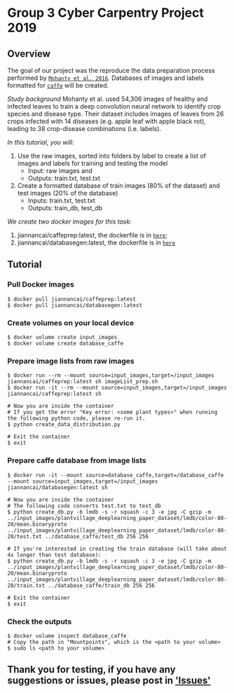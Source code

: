 # Group 3 Cyber Carpentry Project 2019

## Overview
The goal of our project was the reproduce the data preparation process performed by [`Mohanty et al. 2016`](<https://www.ncbi.nlm.nih.gov/pmc/articles/PMC5032846/>). Databases of images and labels formatted for [`caffe`](<https://caffe.berkeleyvision.org/>) will be created.

*Study background*
Mohanty et al. used 54,306 images of healthy and infected leaves to train a deep convolution neural network to identify crop species and disease type. Their dataset includes images of leaves from 26 crops infected with 14 diseases (e.g. apple leaf with apple black rot), leading to 38 crop-disease combinations (i.e. labels). 

*In this tutorial, you will:*
1. Use the raw images, sorted into folders by label to create a list of images and labels for training and testing the model
    - Input: raw images and
    - Outputs: train.txt, test.txt
2. Create a formatted database of train images (80% of the dataset) and test images (20% of the database)
    - Inputs: train.txt, test.txt
    - Outputs: train_db, test_db
    
*We create two docker images for this task:* 
1. jiannancai/caffeprep:latest, the dockerfile is in [`here`](<https://github.com/cyber-carpentry/group3/blob/master/imageList_docker/Dockerfile>); 
2. jiannancai/databasegen:latest, the dockerfile is in [`here`](<https://github.com/cyber-carpentry/group3/blob/master/databaseGen_docker/Dockerfile>)

## Tutorial

### Pull Docker images
```
$ docker pull jiannancai/caffeprep:latest
$ docker pull jiannancai/databasegen:latest
```
### Create volumes on your local device
```
$ docker volume create input_images
$ docker volume create database_caffe
```
### Prepare image lists from raw images
```
$ docker run --rm --mount source=input_images,target=/input_images jiannancai/caffeprep:latest sh imageList_prep.sh
$ docker run -it --rm --mount source=input_images,target=/input_images jiannancai/caffeprep:latest sh

# Now you are inside the container
# If you get the error "Key error: <some plant types>" when running the following python code, please re-run it.
$ python create_data_distribution.py

# Exit the container
$ exit
```
### Prepare caffe database from image lists
```
$ docker run -it --mount source=database_caffe,target=/database_caffe --mount source=input_images,target=/input_images jiannancai/databasegen:latest sh

# Now you are inside the container
# The following code converts test.txt to test_db
$ python create_db.py -b lmdb -s -r squash -c 3 -e jpg -C gzip -m ../input_images/plantvillage_deeplearning_paper_dataset/lmdb/color-80-20/mean.binaryproto  ../input_images/plantvillage_deeplearning_paper_dataset/lmdb/color-80-20/test.txt ../database_caffe/test_db 256 256

# If you're interested in creating the train database (will take about 4x longer than test database):
$ python create_db.py -b lmdb -s -r squash -c 3 -e jpg -C gzip -m ../input_images/plantvillage_deeplearning_paper_dataset/lmdb/color-80-20/mean.binaryproto  ../input_images/plantvillage_deeplearning_paper_dataset/lmdb/color-80-20/train.txt ../database_caffe/train_db 256 256

# Exit the container
$ exit
```
### Check the outputs
```
$ docker volume inspect database_caffe
# Copy the path in "Mountpoints", which is the <path to your volume>
$ sudo ls <path to your volume>
```
## Thank you for testing, if you have any suggestions or issues, please post in ['Issues'](<https://github.com/cyber-carpentry/group3/issues>)
